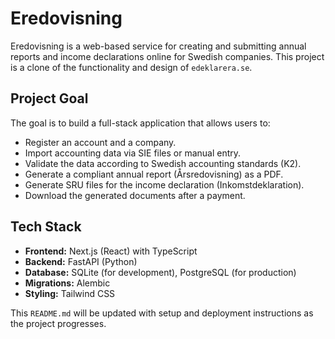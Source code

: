 # Eredovisning

Eredovisning is a web-based service for creating and submitting annual reports and income declarations online for Swedish companies. This project is a clone of the functionality and design of `edeklarera.se`.

## Project Goal

The goal is to build a full-stack application that allows users to:
- Register an account and a company.
- Import accounting data via SIE files or manual entry.
- Validate the data according to Swedish accounting standards (K2).
- Generate a compliant annual report (Årsredovisning) as a PDF.
- Generate SRU files for the income declaration (Inkomstdeklaration).
- Download the generated documents after a payment.

## Tech Stack
- **Frontend:** Next.js (React) with TypeScript
- **Backend:** FastAPI (Python)
- **Database:** SQLite (for development), PostgreSQL (for production)
- **Migrations:** Alembic
- **Styling:** Tailwind CSS

This `README.md` will be updated with setup and deployment instructions as the project progresses.
